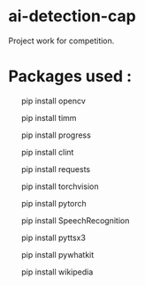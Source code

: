 # ai-detection-cap
Project work for competition.
<h1>Packages used :</h1>
<ul>
pip install opencv

pip install timm

pip install progress

pip install clint

pip install requests

pip install torchvision

pip install pytorch

pip install SpeechRecognition

pip install pyttsx3

pip install pywhatkit

pip install wikipedia
</ul>
